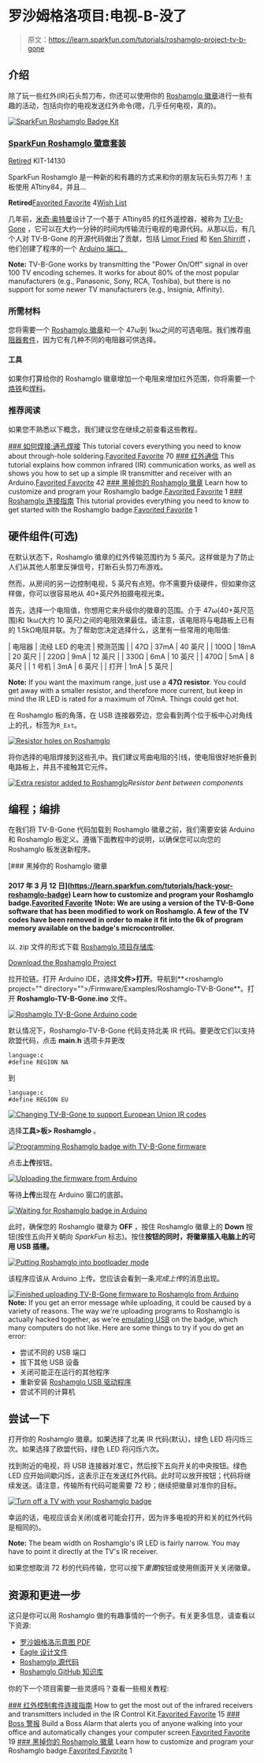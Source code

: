 # 罗沙姆格洛项目:电视-B-没了

> 原文：<https://learn.sparkfun.com/tutorials/roshamglo-project-tv-b-gone>

## 介绍

除了玩一些红外(IR)石头剪刀布，你还可以使用你的 [Roshamglo 徽章](https://www.sparkfun.com/products/14130)进行一些有趣的活动，包括向你的电视发送红外命令(嗯，几乎任何电视，真的)。

[![SparkFun Roshamglo Badge Kit](img/3e8252f9a6fa51bfed030a6ce4b35fb8.png)](https://www.sparkfun.com/products/retired/14130) 

### [SparkFun Roshamglo 徽章套装](https://www.sparkfun.com/products/retired/14130)

[Retired](https://learn.sparkfun.com/static/bubbles/ "Retired") KIT-14130

SparkFun Roshamglo 是一种新的和有趣的方式来和你的朋友玩石头剪刀布！主板使用 ATtiny84，并且…

**Retired**[Favorited Favorite](# "Add to favorites") 4[Wish List](# "Add to wish list")

几年前，[米奇·奥特曼](https://en.wikipedia.org/wiki/Mitch_Altman)设计了一个基于 ATtiny85 的红外遥控器，被称为 [TV-B-Gone](http://www.tvbgone.com/) ，它可以在大约一分钟的时间内传输流行电视的电源代码。从那以后，有几个人对 TV-B-Gone 的开源代码做出了贡献，包括 [Limor Fried](https://en.wikipedia.org/wiki/Limor_Fried) 和 [Ken Shirriff](https://github.com/shirriff) ，他们创建了程序的一个 [Arduino 端口。](https://github.com/shirriff/Arduino-TV-B-Gone)

**Note:** TV-B-Gone works by transmitting the "Power On/Off" signal in over 100 TV encoding schemes. It works for about 80% of the most popular manufacturers (e.g., Panasonic, Sony, RCA, Toshiba), but there is no support for some newer TV manufacturers (e.g., Insignia, Affinity).

### 所需材料

您将需要一个 [Roshamglo 徽章](https://www.sparkfun.com/products/14130)和一个 47ω到 1kω之间的可选电阻。我们推荐[电阻器套件](https://www.sparkfun.com/products/10969)，因为它有几种不同的电阻器可供选择。

#### 工具

如果你打算给你的 Roshamglo 徽章增加一个电阻来增加红外范围，你将需要一个[烙铁](https://www.sparkfun.com/products/9507)和[焊料](https://www.sparkfun.com/search/results?term=solder)。

### 推荐阅读

如果您不熟悉以下概念，我们建议您在继续之前查看这些教程。

[](https://learn.sparkfun.com/tutorials/how-to-solder-through-hole-soldering) [### 如何焊接:通孔焊接](https://learn.sparkfun.com/tutorials/how-to-solder-through-hole-soldering) This tutorial covers everything you need to know about through-hole soldering.[Favorited Favorite](# "Add to favorites") 70[](https://learn.sparkfun.com/tutorials/ir-communication) [### 红外通信](https://learn.sparkfun.com/tutorials/ir-communication) This tutorial explains how common infrared (IR) communication works, as well as shows you how to set up a simple IR transmitter and receiver with an Arduino.[Favorited Favorite](# "Add to favorites") 42[](https://learn.sparkfun.com/tutorials/hack-your-roshamglo-badge) [### 黑掉你的 Roshamglo 徽章](https://learn.sparkfun.com/tutorials/hack-your-roshamglo-badge) Learn how to customize and program your Roshamglo badge.[Favorited Favorite](# "Add to favorites") 1[](https://learn.sparkfun.com/tutorials/roshamglo-hookup-guide) [### Roshamglo 连接指南](https://learn.sparkfun.com/tutorials/roshamglo-hookup-guide) This tutorial provides everything you need to know to get started with the Roshamglo badge.[Favorited Favorite](# "Add to favorites") 1

## 硬件组件(可选)

在默认状态下，Roshamglo 徽章的红外传输范围约为 5 英尺。这样做是为了防止人们从其他人那里反弹信号，打断石头剪刀布游戏。

然而，从房间的另一边控制电视，5 英尺有点短。你不需要升级硬件，但如果你这样做，你可以很容易地从 40+英尺外拍摄电视光束。

首先，选择一个电阻值，你想用它来升级你的徽章的范围。介于 47ω(40+英尺范围)和 1kω(大约 10 英尺)之间的电阻效果最佳。请注意，该电阻将与电路板上已有的 1.5kΩ电阻并联。为了帮助您决定选择什么，这里有一些常用的电阻值:

| 电阻器 | 流经 LED 的电流 | 预测范围 |
| 47Ω | 37mA | 40 英尺 |
| 100Ω | 18mA | 20 英尺 |
| 220Ω | 9mA | 12 英尺 |
| 330Ω | 6mA | 10 英尺 |
| 470Ω | 5mA | 8 英尺 |
| 1 号机 | 3mA | 6 英尺 |
| 打开 | 1mA | 5 英尺 |

**Note:** If you want the maximum range, just use a **47Ω resistor**. You could get away with a smaller resistor, and therefore more current, but keep in mind the IR LED is rated for a maximum of 70mA. Things could get hot.

在 Roshamglo 板的角落，在 USB 连接器旁边，您会看到两个位于板中心对角线上的孔，标签为`R_Ext`。

[![Resistor holes on Roshamglo](img/b3d372e1f80786ca3236257d1d0423f2.png)](https://cdn.sparkfun.com/assets/learn_tutorials/6/4/7/Roshamglo_TV_be_gone_Tutorial-01_highlight.jpg)

将你选择的电阻焊接到这些孔中。我们建议弯曲电阻的引线，使电阻很好地折叠到电路板上，并且不接触其它元件。

[![Extra resistor added to Roshamglo](img/0a2bbe3c34067dd161487de110a00779.png)](https://cdn.sparkfun.com/assets/learn_tutorials/6/4/7/Roshamglo_TV_be_gone_Tutorial-02.jpg)*Resistor bent between components*

## 编程；编排

在我们将 TV-B-Gone 代码加载到 Roshamglo 徽章之前，我们需要安装 Arduino 和 Roshamglo 板定义。遵循下面教程中的说明，以确保您可以向您的 Roshamglo 板发送新程序。

[](https://learn.sparkfun.com/tutorials/hack-your-roshamglo-badge) [### 黑掉你的 Roshamglo 徽章

#### 2017 年 3 月 12 日](https://learn.sparkfun.com/tutorials/hack-your-roshamglo-badge) Learn how to customize and program your Roshamglo badge.[Favorited Favorite](# "Add to favorites") 1**Note:** We are using a version of the TV-B-Gone software that has been modified to work on Roshamglo. A few of the TV codes have been removed in order to make it fit into the 6k of program memory available on the badge's microcontroller.

以. zip 文件的形式下载 [Roshamglo 项目存储库](https://github.com/sparkfun/Roshamglo):

[Download the Roshamglo Project](https://github.com/sparkfun/Roshamglo/archive/master.zip)

拉开拉链。打开 Arduino IDE，选择**文件>打开**。导航到**\<roshamglo project="" directory="">/Firmware/Examples/Roshamglo-TV-B-Gone</roshamglo>**。打开 **Roshamglo-TV-B-Gone.ino** 文件。

[![Roshamglo TV-B-Gone Arduino code](img/eddc83f0b096d2e16a798504da9dae96.png)](https://cdn.sparkfun.com/assets/learn_tutorials/6/4/7/Roshamglo-TV-B-Gone_01.png)

默认情况下，Roshamglo-TV-B-Gone 代码支持北美 IR 代码。要更改它们以支持欧盟代码，点击 **main.h** 选项卡并更改

```
language:c
#define REGION NA 
```

到

```
language:c
#define REGION EU 
```

[![Changing TV-B-Gone to support European Union IR codes](img/92978fc1895fbc47ddf69b37cf6580a1.png)](https://cdn.sparkfun.com/assets/learn_tutorials/6/4/7/Roshamglo-TV-B-Gone_06.png)

选择**工具>板> Roshamglo** 。

[![Programming Roshamglo badge with TV-B-Gone firmware](img/042df397ff8a29a58cac519ea8028553.png)](https://cdn.sparkfun.com/assets/learn_tutorials/6/4/7/Roshamglo-TV-B-Gone_02.png)

点击**上传**按钮。

[![Uploading the firmware from Arduino](img/bcdf93f078cb0758ae1e7c05581dd57b.png)](https://cdn.sparkfun.com/assets/learn_tutorials/6/4/7/Roshamglo-TV-B-Gone_03.png)

等待**上传**出现在 Arduino 窗口的底部。

[![Waiting for Roshamglo badge in Arduino](img/2b22c34e14544c88ee45886309a9cd59.png)](https://cdn.sparkfun.com/assets/learn_tutorials/6/4/7/Roshamglo-TV-B-Gone_04.png)

此时，确保您的 Roshamglo 徽章为 **OFF** ，按住 Roshamglo 徽章上的 **Down** 按钮(按住五向开关朝向 *SparkFun* 标志)。按住**按钮的同时，将徽章插入电脑上的可用 USB 插槽。**

[![Putting Roshamglo into bootloader mode](img/c25011a478e6f86b7a69c9939785217b.png)](https://cdn.sparkfun.com/assets/learn_tutorials/6/4/7/Hacking_the_Roshamglo_Tutorial-01.jpg)

该程序应该从 Arduino 上传。您应该会看到一条*完成上传*的消息出现。

[![Finished uploading TV-B-Gone firmware to Roshamglo from Arduino](img/10224f29d1c52538b67201fe5e4ab7b7.png)](https://cdn.sparkfun.com/assets/learn_tutorials/6/4/7/Roshamglo-TV-B-Gone_05.png)**Note:** If you get an error message while uploading, it could be caused by a variety of reasons. The way we're uploading programs to Roshamglo is actually hacked together, as we're [emulating USB](https://www.obdev.at/products/vusb/index.html) on the badge, which many computers do not like. Here are some things to try if you do get an error:

*   尝试不同的 USB 端口
*   拔下其他 USB 设备
*   关闭可能正在运行的其他程序
*   重新安装 [Roshamglo USB 驱动程序](https://learn.sparkfun.com/tutorials/hack-your-roshamglo-badge#install-usb-driver)
*   尝试不同的计算机

## 尝试一下

打开你的 Roshamglo 徽章。如果选择了北美 IR 代码(默认)，绿色 LED 将闪烁三次。如果选择了欧盟代码，绿色 LED 将闪烁六次。

找到附近的电视，将 USB 连接器对准它，然后按下五向开关的中央按钮。绿色 LED 应开始间歇闪烁，这表示正在发送红外代码。此时可以放开按钮；代码将继续发送。请注意，传输所有代码可能需要 72 秒；继续把徽章对准你的目标。

[![Turn off a TV with your Roshamglo badge](img/7f988c569f3243d726f35932213ebdb7.png)](https://cdn.sparkfun.com/assets/learn_tutorials/6/4/7/Roshamglo_TV_be_gone_Tutorial-04.jpg)

幸运的话，电视应该会关闭(或者可能会打开，因为许多电视的开和关的红外代码是相同的)。

**Note:** The beam width on Roshamglo's IR LED is fairly narrow. You may have to point it directly at the TV's IR receiver.

如果您想取消 72 秒的代码传输，您可以按下*重置*按钮或使用侧面开关关闭徽章。

## 资源和更进一步

这只是你可以用 Roshamglo 做的有趣事情的一个例子。有关更多信息，请查看以下资源:

*   [罗沙姆格洛示意图 PDF](https://github.com/sparkfun/Roshamglo/raw/master/Hardware/SparkFun_Roshamglo.pdf)
*   [Eagle 设计文件](https://github.com/sparkfun/Roshamglo/archive/master.zip)
*   [Roshamglo 源代码](https://github.com/sparkfun/Roshamglo/blob/master/Firmware/Examples/Roshamglo/Roshamglo.ino)
*   [Roshamglo GitHub 知识库](https://github.com/sparkfun/Roshamglo)

你的下一个项目需要一些灵感吗？查看一些相关教程:

[](https://learn.sparkfun.com/tutorials/ir-control-kit-hookup-guide) [### 红外控制套件连接指南](https://learn.sparkfun.com/tutorials/ir-control-kit-hookup-guide) How to get the most out of the infrared receivers and transmitters included in the IR Control Kit.[Favorited Favorite](# "Add to favorites") 15[](https://learn.sparkfun.com/tutorials/boss-alarm) [### Boss 警报](https://learn.sparkfun.com/tutorials/boss-alarm) Build a Boss Alarm that alerts you of anyone walking into your office and automatically changes your computer screen.[Favorited Favorite](# "Add to favorites") 19[](https://learn.sparkfun.com/tutorials/hack-your-roshamglo-badge) [### 黑掉你的 Roshamglo 徽章](https://learn.sparkfun.com/tutorials/hack-your-roshamglo-badge) Learn how to customize and program your Roshamglo badge.[Favorited Favorite](# "Add to favorites") 1